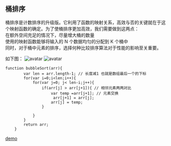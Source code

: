 ## 桶排序
桶排序是计数排序的升级版。它利用了函数的映射关系，高效与否的关键就在于这个映射函数的确定。为了使桶排序更加高效，我们需要做到这两点： <br>
在额外空间充足的情况下，尽量增大桶的数量 <br>
使用的映射函数能够将输入的 N 个数据均匀的分配到 K 个桶中<br>
同时，对于桶中元素的排序，选择何种比较排序算法对于性能的影响至关重要。<br>

如下图：
![avatar](https://www.runoob.com/wp-content/uploads/2019/03/Bucket_sort_1.svg_.png)
![avatar](https://www.runoob.com/wp-content/uploads/2019/03/Bucket_sort_2.svg_.png)
```
function bubbleSort(arr){
		var len = arr.length-1; // 长度减1 也就是数组最后一个的下标
		for(var i=0;i<len;i++){
			for(var j=0; j< len-i;j++){
				if(arr[j] > arr[j+1]){ // 相邻元素两两对比
					var temp =arr[j+1]; // 元素交换
					 arr[j+1] = arr[j];
					arr[j] = temp;
				}

			}
		}
		return arr;
	}
```
[demo](http://www.zliel.top/vpdemo/sort-demo/sort9.html)  <br>